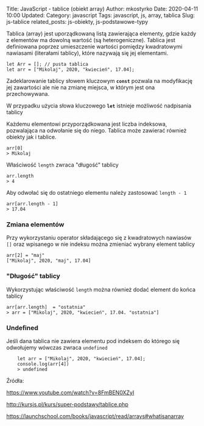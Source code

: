 Title: JavaScript - tablice (obiekt array)
Author: mkostyrko
Date: 2020-04-11 10:00
Updated:
Category: javascript
Tags: javascript, js, array, tablica
Slug: js-tablice
related_posts: js-obiekty, js-podstawowe-typy


Tablica (array) jest uporządkowaną listą zawierająca elementy, gdzie każdy z elementów ma dowolną wartość (są heterogeniczne). Tablica jest definiowana poprzez umieszczenie wartości pomiędzy kwadratowymi nawiasami (literałami tablicy), które nazywają się jej elementami.

    let Arr = []; // pusta tablica
    let arr = ["Mikolaj", 2020, "kwiecień", 17.04];

Zadeklarowanie tablicy słowem kluczowym **`const`** pozwala na modyfikację jej zawartości ale nie na zmianę miejsca, w którym jest ona przechowywana.

W przypadku użycia słowa kluczowego **`let`** istnieje możliwość nadpisania tablicy

Każdemu elementowi przyporządkowana jest liczba indeksowa, pozwalająca na odwołanie się do niego.
Tablica może zawierać również obiekty jak i tablice.

    arr[0]
    > Mikolaj

Właściwość `length` zwraca "długość" tablicy

    arr.length
    > 4

Aby odwołać się do ostatniego elementu należy zastosować `length - 1`

    arr[arr.length - 1]
    > 17.04

### Zmiana elementów

Przy wykorzystaniu operator składającego się z kwadratowych nawiasów `[]` oraz wpisanego w nie indeksu można zmieniać wybrany element tablicy

    arr[2] = "maj"
    ["Mikolaj", 2020, "maj", 17.04]

### "Długość" tablicy

Wykorzystując właściwość `length` można również dodać element do końca tablicy

    arr[arr.length]  = "ostatnia"
    > arr = ["Mikolaj", 2020, "kwiecień", 17.04. "ostatnia"]
    
### Undefined

Jeśli dana tablica nie zawiera elementu pod indeksem do którego się odwołujemy wówczas zwraca `undefined`

        let arr = ["Mikolaj", 2020, "kwiecień", 17.04];
        console.log(arr[4])
        > undefined



Źródła:

https://www.youtube.com/watch?v=8FmBEN0XZyI

http://kursjs.pl/kurs/super-podstawy/tablice.php

https://launchschool.com/books/javascript/read/arrays#whatisanarray